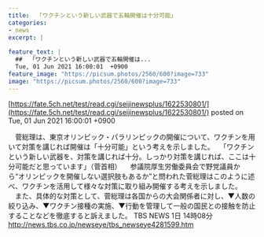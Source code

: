 ```yaml
---
title:  「ワクチンという新しい武器で五輪開催は十分可能」  
categories:
- news
excerpt: |
  
feature_text: |
  ##  「ワクチンという新しい武器で五輪開催は...
  Tue, 01 Jun 2021 16:00:01  +0900
feature_image: "https://picsum.photos/2560/600?image=733"
image: "https://picsum.photos/2560/600?image=733"
---
```


[https://fate.5ch.net/test/read.cgi/seijinewsplus/1622530801/](https://fate.5ch.net/test/read.cgi/seijinewsplus/1622530801/)
posted on Tue, 01 Jun 2021 16:00:01  +0900

<!--more-->

　菅総理は、東京オリンピック・パラリンピックの開催について、ワクチンを用いて対策を講じれば開催は「十分可能」という考えを示しました。 　「ワクチンという新しい武器を、対策を講じれば十分。しっかり対策を講じれば、ここは十分可能だと思っています」（菅首相） 　参議院厚生労働委員会で野党議員から“オリンピックを開催しない選択肢もあるか”と問われた菅総理はこのように述べ、ワクチンを活用して様々な対策に取り組み開催する考えを示しました。 　また、具体的な対策として、菅総理は各国からの大会関係者に対し、▼人数の絞り込み、▼ワクチン接種の実施、▼行動を管理して一般の国民との接触を防止することなどを徹底すると訴えました。 TBS NEWS 1日 14時08分 http://news.tbs.co.jp/newseye/tbs_newseye4281599.htm
